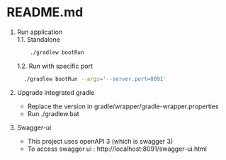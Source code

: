 # README.md

 1. Run application   
    1.1. Standalone
      ```bash
	      ./gradlew bootRun
      ```
    1.2. Run with specific port
      ```bash
        ./gradlew bootRun --args='--server.port=8091'
      ```

 2. Upgrade integrated gradle
    - Replace the version in gradle/wrapper/gradle-wrapper.properties
    - Run ./gradlew.bat

 3. Swagger-ui
    - This project uses openAPI 3 (which is swagger 3)
    - To access swagger ui : http://localhost:8091/swagger-ui.html

